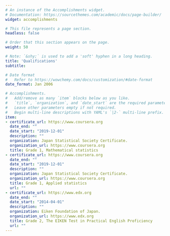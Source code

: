 ```yaml
---
# An instance of the Accomplishments widget.
# Documentation: https://sourcethemes.com/academic/docs/page-builder/
widget: accomplishments

# This file represents a page section.
headless: false

# Order that this section appears on the page.
weight: 50

# Note: `&shy;` is used to add a 'soft' hyphen in a long heading.
title: 'Qualifications'
subtitle:

# Date format
#   Refer to https://wowchemy.com/docs/customization/#date-format
date_format: Jan 2006

# Accomplishments.
#   Add/remove as many `item` blocks below as you like.
#   `title`, `organization`, and `date_start` are the required parameters.
#   Leave other parameters empty if not required.
#   Begin multi-line descriptions with YAML's `|2-` multi-line prefix.
item:
- certificate_url: https://www.coursera.org
  date_end: ""
  date_start: "2019-12-01"
  description: ""
  organization: Japan Statistical Society Certificate.
  organization_url: https://www.coursera.org
  title: Grade 1, Mathematical statistics
- certificate_url: https://www.coursera.org
  date_end: ""
  date_start: "2019-12-01"
  description: ""
  organization: Japan Statistical Society Certificate.
  organization_url: https://www.coursera.org
  title: Grade 1, Applied statistics
  url: ""
- certificate_url: https://www.edx.org
  date_end: ""
  date_start: "2014-04-01"
  description: ""
  organization: Eiken Foundation of Japan.
  organization_url: https://www.edx.org
  title: Grade 2, The EIKEN Test in Practical English Proficiency
  url: ""
---
```

